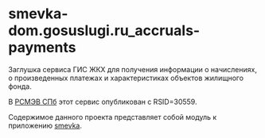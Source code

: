 # smevka-dom.gosuslugi.ru_accruals-payments
Заглушка сервиса ГИС ЖКХ для получения информации о начислениях, о произведенных платежах и характеристиках объектов жилищного фонда.

В [РСМЭВ СПб](https://smev.spb.ru/registry/SMEV3/) этот сервис опубликован с RSID=30559.

Содержимое данного проекта представляет собой модуль к приложению [smevka](https://github.com/do-/smevka).
